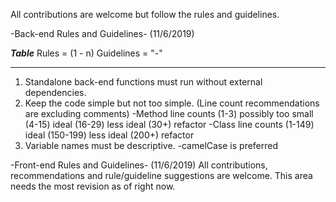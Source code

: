 All contributions are welcome but follow the rules and guidelines.

-Back-end Rules and Guidelines- (11/6/2019)

*****Table*****
Rules = (1 - n)
Guidelines = "-"
***************

1. Standalone back-end functions must run without external dependencies.
2. Keep the code simple but not too simple. (Line count recommendations are excluding comments)
      -Method line counts
          (1-3) possibly too small
          (4-15) ideal
          (16-29) less ideal
          (30+) refactor
      -Class line counts
          (1-149) ideal
          (150-199) less ideal
          (200+) refactor
3. Variable names must be descriptive.
      -camelCase is preferred
      
-Front-end Rules and Guidelines- (11/6/2019)
All contributions, recommendations and rule/guideline suggestions are welcome.
This area needs the most revision as of right now.
